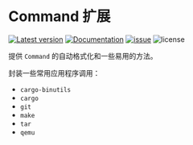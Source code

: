 ﻿# Command 扩展

[![Latest version](https://img.shields.io/crates/v/command-ext.svg)](https://crates.io/crates/command-ext)
[![Documentation](https://docs.rs/command-ext/badge.svg)](https://docs.rs/command-ext)
[![issue](https://img.shields.io/github/issues/YdrMaster/command-ext)](https://github.com/YdrMaster/command-ext/issues)
![license](https://img.shields.io/github/license/YdrMaster/command-ext)

提供 `Command` 的自动格式化和一些易用的方法。

封装一些常用应用程序调用：

- `cargo-binutils`
- `cargo`
- `git`
- `make`
- `tar`
- `qemu`
